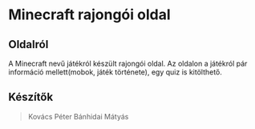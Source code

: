 # Minecraft rajongói oldal
## Oldalról
A Minecraft nevű játékról készült rajongói oldal. Az oldalon a játékról pár információ mellett(mobok, játék története), egy quiz is kitölthető.
## Készítők
>Kovács Péter
>Bánhidai Mátyás